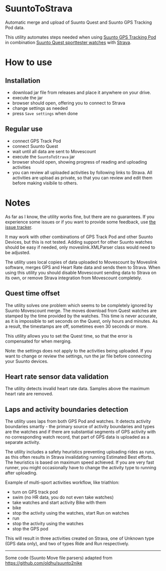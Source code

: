# SuuntoToStrava

Automatic merge and upload of Suunto Quest and Suunto GPS Tracking Pod data.

This utility automates steps needed when using [Suunto GPS Tracking Pod][SuuntoGPS]
in combination [Suunto Quest sporttester watches][SuuntoQuest] with [Strava][Strava].

# How to use

## Installation
- download jar file from releases and place it anywhere on your drive.
- execute the jar
- browser should open, offering you to connect to Strava
- change settings as needed
- press `Save settings` when done

## Regular use
- connect GPS Track Pod
- connect Suunto Quest
- wait until all data are sent to Movescount
- execute the `SuuntoToStrava` jar
- browser should open, showing progress of reading and uploading activities
- you can review all uploaded activities by following links to Strava. All activities are upload as private, so that
you can review and edit them before making visibile to others.

# Notes
As far as I know, the utility works fine, but there are no guarantees. If you experience some issues or if you want to
provide some feedback, use [the issue tracker][issues].

It may work with other combinations of GPS Track Pod and other Suunto Devices, but this is not tested.
Adding support for other Suunto watches should be easy if needed, only moveslink.XMLParser class would need to be adjusted.

The utility uses local copies of data uploaded to Movescount by Moveslink software, merges GPS and Heart Rate data
and sends them to Strava. When using this utility you should disable Movescount sending data to Strava on its own, 
or remove Strava integration from Movescount completely.

## Quest time offset

The utility solves one problem which seems to be completely ignored by Suunto Movescount merge. The moves download from
Quest watches are stamped by the time provided by the watches. This time is never accurate, as it is impossible to set
seconds on the Quest, only hours and minutes. As a result, the timestamps are off, sometimes even 30 seconds or more.

This utility allows you to set the Quest time, so that the error is compensated for when merging.

Note: the settings does not apply to the activities being uploaded. If you want to change or review the settings, run
the jar file before connecting your Suunto devices. 

## Heart rate sensor data validation

The utility detects invalid heart rate data. Samples above the maximum heart rate are removed.  

## Laps and activity boundaries detection

The utility uses laps from both GPS Pod and watches. It detects activity boundaries smartly - the primary source of
activity boundaries and types are the watches and if there are substantial segments of GPS activity with no corresponding
watch record, that part of GPS data is uploaded as a separate activity.

The utility includes a safety heuristics preventing uploading rides as runs, as this often results in Strava invalidating
running Estimated Best efforts. The heuristics is based on maximum speed achieved. If you are very fast runner, you might
occasionally have to change the activity type to running after uploading.

Example of multi-sport activities workflow, like triathlon:

- turn on GPS track pod
- swim (no HR data, you do not even take watches)
- take watches and start activity Bike with them
- bike
- stop the activity using the watches, start Run on watches
- run
- stop the activity using the watches
- stop the GPS pod

This will result in three activities created on Strava, one of Unknown type (GPS data only), and two of types Ride and Run
respectively.

----------------------

Some code (Suunto Move file parsers) adapted from https://github.com/oldhu/suunto2nike

[SuuntoGPS]: http://www.suunto.com/Products/PODs/Suunto-GPS-Track-POD/
[SuuntoQuest]: http://www.suunto.com/sports-watch-collections/Suunto-Quest-Collection/
[Strava]: https://www.strava.com
[issues]: ../../issues
